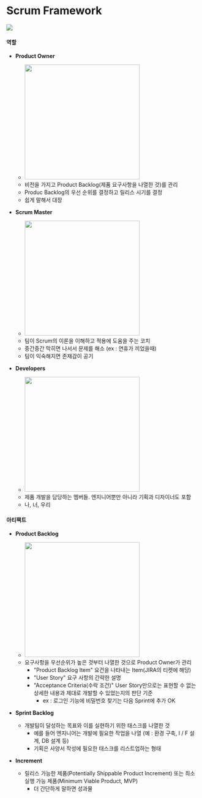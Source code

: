 # Scrum Framework

<img src="scrum-framework.png" border-effect="line"/>

#### 역할

- **Product Owner**
  - <img src="produect_owner.jpg" width="300" height="300" border-effect="line"/>
  - 비전을 가지고 Product Backlog(제품 요구사항을 나열한 것)를 관리 
  - Produc Backlog의 우선 순위를 결정하고 릴리스 시기를 결정
  - 쉽게 말해서 대장

- **Scrum Master**
  - <img src="scrum_master.jpg" width="300" height="300" border-effect="line"/> 
  - 팀이 Scrum의 이론을 이해하고 적용에 도움을 주는 코치
  - 중간중간 막히면 나서서 문제를 해소 (ex : 연휴가 끼었을때)
  - 팀이 익숙해지면 존재감이 공기

- **Developers**
  - <img src="developers.jpg" width="300" height="300" border-effect="line"/> 
  - 제품 개발을 담당하는 멤버들. 엔지니어뿐만 아니라 기획과 디자이너도 포함
  - 나, 너, 우리

#### 아티팩트

- **Product Backlog**
  - <img src="product_backlog.png" width="300" height="300" border-effect="line"/> 
  - 요구사항을 우선순위가 높은 것부터 나열한 것으로 Product Owner가 관리
    - "Product Backlog Item" 요건을 나타내는 Item(JIRA의 티켓에 해당)
    - "User Story" 요구 사항의 간략한 설명
    - "Acceptance Criteria(수락 조건)" User Story만으로는 표현할 수 없는 상세한 내용과 제대로 개발할 수 있었는지의 판단 기준
      - ex : 로그인 기능에 비밀번호 찾기는 다음 Sprint에 추가 OK

- **Sprint Backlog**
  - 개발팀이 달성하는 목표와 이를 실현하기 위한 태스크를 나열한 것
    - 예를 들어 엔지니어는 개발에 필요한 작업을 나열 (예 : 환경 구축, I / F 설계, DB 설계 등)
    - 기획은 사양서 작성에 필요한 태스크를 리스트업하는 형태

- **Increment**
  - 릴리스 가능한 제품(Potentially Shippable Product Increment) 또는 최소 실행 가능 제품(Minimum Viable Product, MVP)
    - 더 간단하게 말하면 성과물
